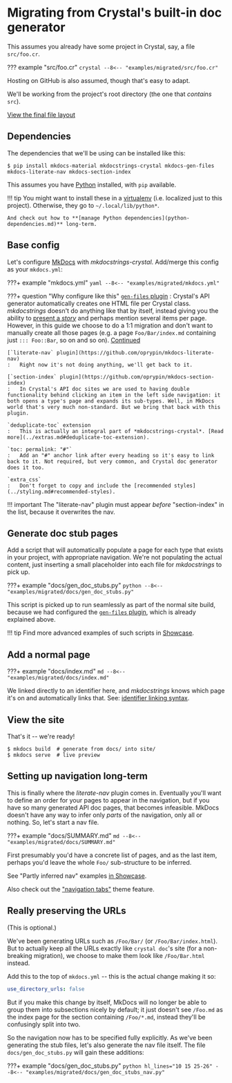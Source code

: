 # Migrating from Crystal's built-in doc generator

This assumes you already have some project in Crystal, say, a file `src/foo.cr`.

??? example "src/foo.cr"
    ```crystal
    --8<-- "examples/migrated/src/foo.cr"
    ```

Hosting on GitHub is also assumed, though that's easy to adapt.

We'll be working from the project's root directory (the one that *contains* `src`).

[View the final file layout](https://github.com/mkdocstrings/crystal/tree/master/examples/migrated/)

## Dependencies

The dependencies that we'll be using can be installed like this:

```console
$ pip install mkdocs-material mkdocstrings-crystal mkdocs-gen-files mkdocs-literate-nav mkdocs-section-index
```

This assumes you have [Python][] installed, with `pip` available.

!!! tip
    You might want to install these in a [virtualenv][] (i.e. localized just to this project). Otherwise, they go to `~/.local/lib/python*`.

    And check out how to **[manage Python dependencies](python-dependencies.md)** long-term.

## Base config

Let's configure [MkDocs][] with *mkdocstrings-crystal*. Add/merge this config as your `mkdocs.yml`:

???+ example "mkdocs.yml"
    ```yaml
    --8<-- "examples/migrated/mkdocs.yml"
    ```

???+ question "Why configure like this"
    [`gen-files` plugin](https://oprypin.github.io/mkdocs-gen-files)
    :    Crystal's API generator automatically creates one HTML file per Crystal class. *mkdocstrings* doesn't do anything like that by itself, instead giving you the ability to [present a *story*](../README.md#introduction) and perhaps mention several items per page. However, in this guide we choose to do a 1:1 migration and don't want to manually create all those pages (e.g. a page `Foo/Bar/index.md` containing just `::: Foo::Bar`, so on and so on). [Continued](#generate-doc-stub-pages)

    [`literate-nav` plugin](https://github.com/oprypin/mkdocs-literate-nav)
    :   Right now it's not doing anything, we'll get back to it.

    [`section-index` plugin](https://github.com/oprypin/mkdocs-section-index)
    :   In Crystal's API doc sites we are used to having double functionality behind clicking an item in the left side navigation: it both opens a type's page and expands its sub-types. Well, in MkDocs world that's very much non-standard. But we bring that back with this plugin.

    `deduplicate-toc` extension
    :   This is actually an integral part of *mkdocstrings-crystal*. [Read more](../extras.md#deduplicate-toc-extension).

    `toc: permalink: "#"`
    :   Add an "#" anchor link after every heading so it's easy to link back to it. Not required, but very common, and Crystal doc generator does it too.

    `extra_css`
    :   Don't forget to copy and include the [recommended styles](../styling.md#recommended-styles).

!!! important
    The "literate-nav" plugin must appear *before* "section-index" in the list, because it overwrites the nav.

## Generate doc stub pages

Add a script that will automatically populate a page for each type that exists in your project, with appropriate navigation. We're not populating the actual content, just inserting a small placeholder into each file for *mkdocstrings* to pick up.

???+ example "docs/gen_doc_stubs.py"
    ```python
    --8<-- "examples/migrated/docs/gen_doc_stubs.py"
    ```

This script is picked up to run seamlessly as part of the normal site build, because we had configured the [`gen-files` plugin](https://github.com/oprypin/mkdocs-gen-files), which is already explained above.

!!! tip
    Find more advanced examples of such scripts in [Showcase](../showcase.md).

## Add a normal page

???+ example "docs/index.md"
    ```md
    --8<-- "examples/migrated/docs/index.md"
    ```

We linked directly to an identifier here, and *mkdocstrings* knows which page it's on and automatically links that. See: [identifier linking syntax](../README.md#identifier-linking-syntax).

## View the site

That's it -- we're ready!

```console
$ mkdocs build  # generate from docs/ into site/
$ mkdocs serve  # live preview
```

## Setting up navigation long-term

This is finally where the *literate-nav* plugin comes in. Eventually you'll want to define an order for your pages to appear in the navigation, but if you have so many generated API doc pages, that becomes infeasible. MkDocs doesn't have any way to infer only *parts* of the navigation, only all or nothing. So, let's start a nav file.

???+ example "docs/SUMMARY.md"
    ```md
    --8<-- "examples/migrated/docs/SUMMARY.md"
    ```

First presumably you'd have a concrete list of pages, and as the last item, perhaps you'd leave the whole `Foo/` sub-structure to be inferred.

See "Partly inferred nav" examples [in Showcase](../showcase.md#athena-framework).

Also check out the ["navigation tabs"](https://squidfunk.github.io/mkdocs-material/setup/setting-up-navigation/#navigation-tabs) theme feature.

## Really preserving the URLs

(This is optional.)

We've been generating URLs such as `/Foo/Bar/` (or `/Foo/Bar/index.html`). But to actually keep all the URLs exactly like `crystal doc`'s site (for a non-breaking migration), we choose to make them look like `/Foo/Bar.html` instead.

Add this to the top of `mkdocs.yml` -- this is the actual change making it so:

```yaml
use_directory_urls: false
```

But if you make this change by itself, MkDocs will no longer be able to group them into subsections nicely by default; it just doesn't see `/Foo.md` as the index page for the section containing `/Foo/*.md`, instead they'll be confusingly split into two.

So the navigation now has to be specified fully explicitly. As we've been generating the stub files, let's also generate the nav file itself. The file `docs/gen_doc_stubs.py` will gain these additions:

???+ example "docs/gen_doc_stubs.py"
    ```python hl_lines="10 15 25-26"
    --8<-- "examples/migrated/docs/gen_doc_stubs_nav.py"
    ```


[mkdocs]: https://www.mkdocs.org/
[python]: https://www.python.org/
[virtualenv]: https://packaging.python.org/guides/installing-using-pip-and-virtual-environments/#creating-a-virtual-environment
